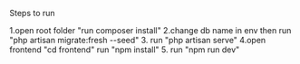 Steps to run

1.open root folder "run composer install"
2.change db name in env then run "php artisan migrate:fresh --seed"
3. run "php artisan serve"
4.open frontend "cd frontend" run "npm install"
5. run "npm run dev"
